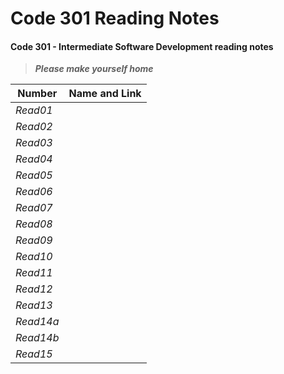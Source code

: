 # Code 301 Reading Notes
#### Code 301 - Intermediate Software Development reading notes

>  ***Please make yourself home***

| **Number** | **Name and Link** |
|------------|-------------------|
| *Read01* ||
| *Read02* ||
| *Read03* ||
| *Read04* ||
| *Read05* ||
| *Read06* ||
| *Read07* ||
| *Read08* ||
| *Read09* ||
| *Read10* ||
| *Read11* ||
| *Read12* ||
| *Read13* ||
| *Read14a* ||
| *Read14b* ||
| *Read15* ||
